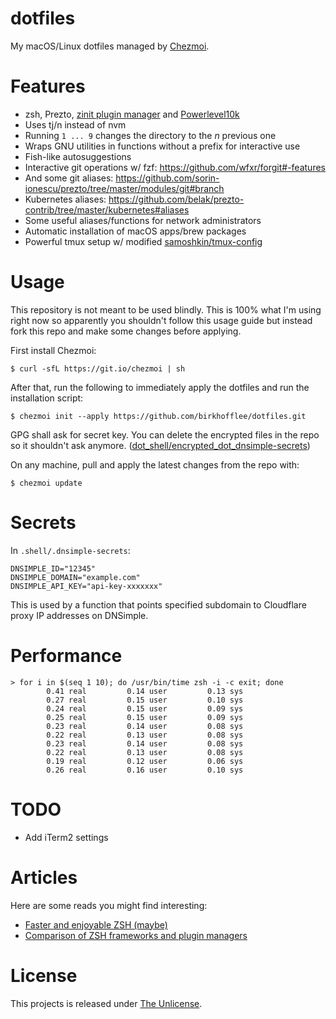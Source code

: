 # dotfiles
My macOS/Linux dotfiles managed by [Chezmoi](https://github.com/twpayne/chezmoi).  

# Features
* zsh, Prezto, [zinit plugin manager](https://github.com/zdharma/zinit) and [Powerlevel10k](https://github.com/romkatv/powerlevel10k)
* Uses tj/n instead of nvm
* Running `1 ... 9` changes the directory to the *n* previous one
* Wraps GNU utilities in functions without a prefix for interactive use
* Fish-like autosuggestions
* Interactive git operations w/ fzf: https://github.com/wfxr/forgit#-features
* And some git aliases: https://github.com/sorin-ionescu/prezto/tree/master/modules/git#branch
* Kubernetes aliases: https://github.com/belak/prezto-contrib/tree/master/kubernetes#aliases
* Some useful aliases/functions for network administrators
* Automatic installation of macOS apps/brew packages
* Powerful tmux setup w/ modified [samoshkin/tmux-config](https://github.com/samoshkin/tmux-config)

# Usage
This repository is not meant to be used blindly. This is 100% what
I'm using right now so apparently you shouldn't follow this usage 
guide but instead fork this repo and make some changes before applying.

First install Chezmoi:
```
$ curl -sfL https://git.io/chezmoi | sh
```

After that, run the following to immediately apply the dotfiles and run 
the installation script:
```
$ chezmoi init --apply https://github.com/birkhofflee/dotfiles.git
```
GPG shall ask for secret key. You can delete the encrypted files in the 
repo so it shouldn't ask anymore. 
([dot_shell/encrypted_dot_dnsimple-secrets](dot_shell/encrypted_dot_dnsimple-secrets))

On any machine, pull and apply the latest changes from the repo with:
```
$ chezmoi update
```

# Secrets
In `.shell/.dnsimple-secrets`:
```
DNSIMPLE_ID="12345"
DNSIMPLE_DOMAIN="example.com"
DNSIMPLE_API_KEY="api-key-xxxxxxx"
```
This is used by a function that points specified subdomain to Cloudflare 
proxy IP addresses on DNSimple.

# Performance
```
> for i in $(seq 1 10); do /usr/bin/time zsh -i -c exit; done
        0.41 real         0.14 user         0.13 sys
        0.27 real         0.15 user         0.10 sys
        0.24 real         0.15 user         0.09 sys
        0.25 real         0.15 user         0.09 sys
        0.23 real         0.14 user         0.08 sys
        0.22 real         0.13 user         0.08 sys
        0.23 real         0.14 user         0.08 sys
        0.22 real         0.13 user         0.08 sys
        0.19 real         0.12 user         0.06 sys
        0.26 real         0.16 user         0.10 sys
```

# TODO
* Add iTerm2 settings

# Articles
Here are some reads you might find interesting:
* [Faster and enjoyable ZSH (maybe)](https://htr3n.github.io/2018/07/faster-zsh/)
* [Comparison of ZSH frameworks and plugin managers](https://gist.github.com/laggardkernel/4a4c4986ccdcaf47b91e8227f9868ded)

# License
This projects is released under [The Unlicense](LICENSE).
